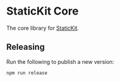 # StaticKit Core

The core library for [StaticKit](https://statickit.com).

## Releasing

Run the following to publish a new version:

```
npm run release
```
